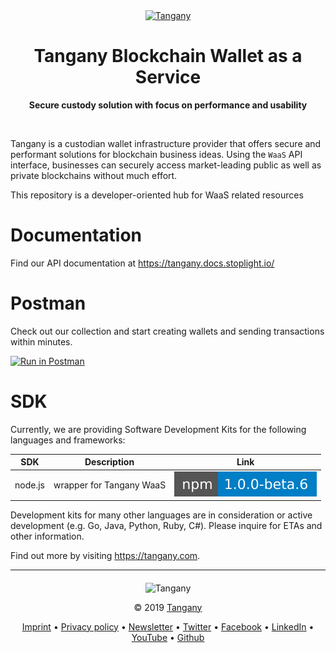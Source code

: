 <div align="center">  
  <a href="https://tangany.com">  
    <img src="https://raw.githubusercontent.com/Tangany/cloud-wallet/master/docs/tangany.gif"  alt="Tangany" width="50%" />  
  </a>  
  <h1>Tangany Blockchain Wallet as a Service</h1>      
  <p>  
    <strong>Secure custody solution with focus on performance and usability </strong>  
  </p>      
  <br/>  
</div>  

Tangany is a custodian wallet infrastructure provider that offers secure and performant solutions for blockchain business ideas. 
Using the `WaaS` API interface, businesses can securely access market-leading public as well as private blockchains without much effort. 

This repository is a developer-oriented hub for WaaS related resources 

# Documentation
Find our API documentation at https://tangany.docs.stoplight.io/

# Postman
Check out our collection and start creating wallets and sending transactions within minutes.
 
 [![Run in Postman](https://run.pstmn.io/button.svg)](https://app.getpostman.com/run-collection/06367bf9a2664edcebf4)


# SDK
Currently, we are providing Software Development Kits for the following languages and frameworks:

SDK | Description | Link
--- | --- | ---
node.js | wrapper for Tangany WaaS | ![](https://raw.githubusercontent.com/Tangany/waas-js-sdk/master/docs/package-badge.svg?sanitize=true)

Development kits for many other languages are in consideration or active development (e.g. Go, Java, Python, Ruby, C#). Please inquire for ETAs and other information.

Find out more by visiting https://tangany.com.

***
<div align="center">
<p>   
<img src="https://raw.githubusercontent.com/Tangany/cloud-wallet/master/docs/logo.svg?sanitize=true"  alt="Tangany" height="50" align="middle" />  
</p>
<p>
© 2019 <a href="https://tangany.com">Tangany</a>
</p>
<p>
 <a href="https://tangany.com/imprint/">Imprint</a>
• <a href="https://tangany.com/imprint/">Privacy policy</a>
• <a href="https://tangany.com#newsletter">Newsletter</a>
• <a href="https://twitter.com/tangany_wallet">Twitter</a>
• <a href="https://www.facebook.com/tanganywallet">Facebook</a>
• <a href="https://www.linkedin.com/company/tangany/">LinkedIn</a>
• <a href="https://www.youtube.com/channel/UCmDr1clodG1ov-iX_GMkwMA">YouTube</a>
• <a href="https://github.com/Tangany/">Github</a>
</p>
</div>

